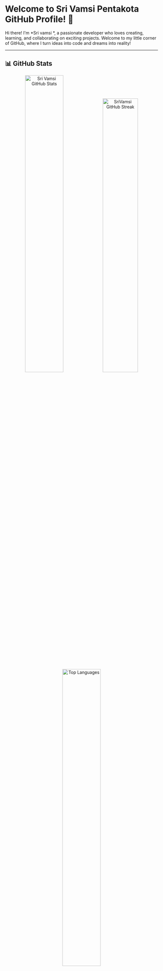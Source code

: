 # Welcome to Sri Vamsi Pentakota GitHub Profile! 🌟

Hi there! I'm *Sri vamsi  *, a passionate developer who loves creating, learning, and collaborating on exciting projects. Welcome to my little corner of GitHub, where I turn ideas into code and dreams into reality!

---

## 📊 GitHub Stats
<div align="center">
  <img src="https://github-readme-stats.vercel.app/api?username=Srivamsi&show_icons=true&theme=radical" alt="Sri Vamsi GitHub Stats" width="50%"/>
  <img src="https://streak-stats.demolab.com?user=pramodzyan&theme=radical" alt="SriVamsi GitHub Streak" width="48%"/>
</div>

<div align="center">
  <img src="https://github-readme-stats.vercel.app/api/top-langs/?username=pramodzyan&layout=compact&theme=radical" alt="Top Languages" width="50%"/>
</div>

---

## 👨‍💻 About Me
- 🔭 I’m currently working on *[phone pay  Projects]*
- 🌱 I’m currently learning *[Technologies or Skills You Are Learning]*
- 👯 I’m looking to collaborate on *[Topics or Projects You Want to Work On]*
- 💬 Ask me about *[Topics You’re Knowledgeable About]*
- 📫 How to reach me: *[Your Email or Social Handle]*
- ⚡ Fun fact: *[Fun Fact About You!]*

---

## 🔥 My Skills
- *Languages*:  
  ![HTML](https://img.shields.io/badge/HTML-E34F26?style=for-the-badge&logo=html5&logoColor=white)
  ![CSS](https://img.shields.io/badge/CSS-1572B6?style=for-the-badge&logo=css3&logoColor=white)
   ![Java](https://img.shields.io/badge/Java-ED8B00?style=for-the-badge&logo=java&logoColor=white)
  ![JavaScript](https://img.shields.io/badge/JavaScript-F7DF1E?style=for-the-badge&logo=javascript&logoColor=black)

 

- *Tools & Frameworks*:  
  ![Git](https://img.shields.io/badge/Git-F05032?style=for-the-badge&logo=git&logoColor=white)

---

### 🐍 Watch My Contributions Grow!

![Snake animation](https://github.com/pramodzyan/pramodzyan/blob/output/github-contribution-grid-snake.svg)

---

## 🌐 Connect with Me:
<div align="center">
  <a href="https://www.linkedin.com/in/pentakota-sri-vamsi/">
    <img src="https://img.shields.io/badge/LinkedIn-0077B5?style=for-the-badge&logo=linkedin&logoColor=white" alt="LinkedIn">
  </a>
  <a href="srivamsirlg840@gmail.com">
    <img src="https://img.shields.io/badge/Email-D14836?style=for-the-badge&logo=gmail&logoColor=white" alt="Email">
  </a>
</div>

---

## 📈 Weekly Development Breakdown
<!-- You can use GitHub Actions or Wakatime for real-time stats -->
![Wakatime Stats](https://github-readme-stats.vercel.app/api/wakatime?username=YourWakatimeUsername&theme=radical)

---

## 🏆 Achievements
- 🏅 Contributed to *X+ Open Source Projects*
- 🌟 Earned *[Your GitHub Stars Count]* stars on repositories
- 📚 Published *[Any Articles, Blogs, or Research]*

---

✨ Thanks for visiting my profile! Feel free to explore my repositories and connect with me. ✨
